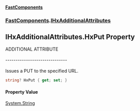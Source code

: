 #### [FastComponents](FastComponents.md 'FastComponents')
### [FastComponents](FastComponents.md 'FastComponents').[IHxAdditionalAttributes](FastComponents.IHxAdditionalAttributes.md 'FastComponents.IHxAdditionalAttributes')

## IHxAdditionalAttributes.HxPut Property

ADDITIONAL ATTRIBUTE<br/>  
------------------------------<br/>  
Issues a PUT to the specified URL.

```csharp
string? HxPut { get; set; }
```

#### Property Value
[System.String](https://docs.microsoft.com/en-us/dotnet/api/System.String 'System.String')